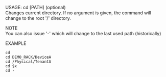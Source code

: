 USAGE:  cd [PATH] (optional)   
Changes current directory. If no argument is given, the command will change to the root '/' directory.   

NOTE   
You can also issue '-' which will change to the last used path (historically)    

EXAMPLE   

    cd   
    cd DEMO_RACK/DeviceA
    cd /Physical/TenantA
    cd $x
    cd -